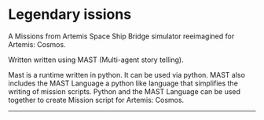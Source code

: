 # Legendary  issions
A Missions from Artemis Space Ship Bridge simulator reeimagined for Artemis: Cosmos.

Written written using MAST (Multi-agent story telling).

Mast is a runtime written in python. It can be used via python. MAST also includes the MAST Language a python like language that simplifies the writing of mission scripts. Python and the MAST Language can be used together to create Mission script for Artemis: Cosmos.

---------------





